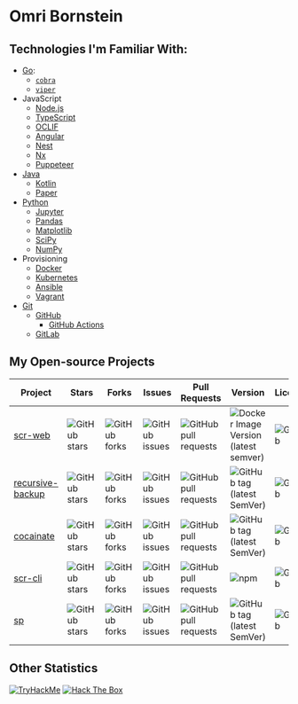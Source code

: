 # Omri Bornstein
## Technologies I'm Familiar With:
* [Go](http://go.dev):
	* [`cobra`](https://github.com/spf13/cobra)
	* [`viper`](https://github.com/spf13/viper)
* JavaScript
	* [Node.js](https://nodejs.org)
	* [TypeScript](https://typescriptlang.org)
	* [OCLIF](https://oclif.io)
	* [Angular](https://angular.io)
	* [Nest](https://nestjs.com)
	* [Nx](https://nx.dev)
	* [Puppeteer](https://pptr.dev)
* [Java](https://openjdk.java.net)
	* [Kotlin](https://kotlinlang.org)
	* [Paper](https://papermc.io)
* [Python](https://python.org)
	* [Jupyter](https://jupyter.org)
	* [Pandas](https://pandas.pydata.org)
	* [Matplotlib](https://matplotlib.org)
	* [SciPy](https://scipy.org)
	* [NumPy](https://numpy.org)
* Provisioning
	* [Docker](http://docker.com)
	* [Kubernetes](https://kubernetes.io)
	* [Ansible](https://ansible.com)
	* [Vagrant](https://vagrantup.com)
* [Git](https://git-scm.com)
	* [GitHub](https://github.com)
		* [GitHub Actions](https://github.com/features/actions)
	* [GitLab](https://gitlab.com)

## My Open-source Projects
Project|Stars|Forks|Issues|Pull Requests|Version|License
-|-|-|-|-|-|-
[scr-web](https://github.com/AppleGamer22/scr-web)|![GitHub stars](https://img.shields.io/github/stars/AppleGamer22/scr-web)|![GitHub forks](https://img.shields.io/github/forks/AppleGamer22/scr-web)|![GitHub issues](https://img.shields.io/github/issues/AppleGamer22/scr-web)|![GitHub pull requests](https://img.shields.io/github/issues-pr/AppleGamer22/scr-web)|![Docker Image Version (latest semver)](https://img.shields.io/docker/v/applegamer22/scr-web?logo=docker)|![GitHub](https://img.shields.io/github/license/AppleGamer22/scr-web?logo=github)
[recursive-backup](https://github.com/AppleGamer22/recursive-backup)|![GitHub stars](https://img.shields.io/github/stars/AppleGamer22/recursive-backup)|![GitHub forks](https://img.shields.io/github/forks/AppleGamer22/recursive-backup)|![GitHub issues](https://img.shields.io/github/issues/AppleGamer22/recursive-backup)|![GitHub pull requests](https://img.shields.io/github/issues-pr/AppleGamer22/recursive-backup)|![GitHub tag (latest SemVer)](https://img.shields.io/github/v/tag/AppleGamer22/recursive-backup?label=version&logo=github)|![GitHub](https://img.shields.io/github/license/AppleGamer22/recursive-backup?logo=github)
[cocainate](https://github.com/AppleGamer22/cocainate)|![GitHub stars](https://img.shields.io/github/stars/AppleGamer22/cocainate)|![GitHub forks](https://img.shields.io/github/forks/AppleGamer22/cocainate)|![GitHub issues](https://img.shields.io/github/issues/AppleGamer22/cocainate)|![GitHub pull requests](https://img.shields.io/github/issues-pr/AppleGamer22/cocainate)|![GitHub tag (latest SemVer)](https://img.shields.io/github/v/tag/AppleGamer22/cocainate?label=version&logo=github)|![GitHub](https://img.shields.io/github/license/AppleGamer22/cocainate?logo=github)
[scr-cli](https://github.com/AppleGamer22/scr-cli)|![GitHub stars](https://img.shields.io/github/stars/AppleGamer22/scr-cli)|![GitHub forks](https://img.shields.io/github/forks/AppleGamer22/scr-cli)|![GitHub issues](https://img.shields.io/github/issues/AppleGamer22/scr-cli)|![GitHub pull requests](https://img.shields.io/github/issues-pr/AppleGamer22/scr-cli)|![npm](https://img.shields.io/npm/v/@applegamer22/scr-cli?logo=npm)|![GitHub](https://img.shields.io/github/license/AppleGamer22/scr-cli?logo=github)
[sp](https://github.com/AppleGamer22/sp)|![GitHub stars](https://img.shields.io/github/stars/AppleGamer22/sp)|![GitHub forks](https://img.shields.io/github/forks/AppleGamer22/sp)|![GitHub issues](https://img.shields.io/github/issues/AppleGamer22/sp)|![GitHub pull requests](https://img.shields.io/github/issues-pr/AppleGamer22/sp)|![GitHub tag (latest SemVer)](https://img.shields.io/github/v/tag/AppleGamer22/sp?label=version&logo=github)|![GitHub](https://img.shields.io/github/license/AppleGamer22/sp?logo=github)

## Other Statistics
[![TryHackMe](https://tryhackme-badges.s3.amazonaws.com/AppleGamer22.png)](https://tryhackme.com/p/AppleGamer22)
[![Hack The Box](https://www.hackthebox.eu/badge/image/529539)](https://app.hackthebox.eu/users/529539)
<!-- ![AppleGamer22's GitHub stats](https://github-readme-stats.vercel.app/api?username=AppleGamer22&show_icons=true&theme=dark)
![AppleGamer22's GitHub stats](https://github-readme-stats.vercel.app/api/top-langs?username=AppleGamer22&show_icons=true&theme=dark) -->